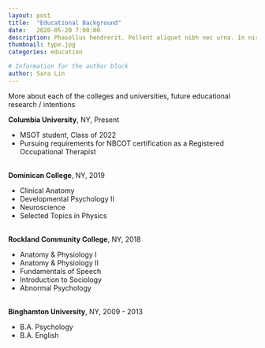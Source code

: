 ```yaml
---
layout: post
title:  "Educational Background"
date:   2020-05-20 7:00:00
description: Phasellus hendrerit. Pellent aliquet nibh nec urna. In nis aliquet vel, dapibus id,mattis.
thumbnail: type.jpg
categories: education

# Information for the author block
author: Sara Lin
---
```

More about each of the colleges and universities, future educational research / intentions

<b>Columbia University</b>, NY, Present

*  MSOT student, Class of 2022
*  Pursuing requirements for NBCOT certification as a Registered Occupational Therapist 

<br/><b>Dominican College</b>, NY, 2019

*  Clinical Anatomy
*  Developmental Psychology II
*  Neuroscience
*  Selected Topics in Physics

<br/><b>Rockland Community College</b>, NY, 2018

*  Anatomy & Physiology I
*  Anatomy & Physiology II
*  Fundamentals of Speech
*  Introduction to Sociology
*  Abnormal Psychology

<br/><b>Binghamton University</b>, NY, 2009 - 2013

*  B.A. Psychology
*  B.A. English


